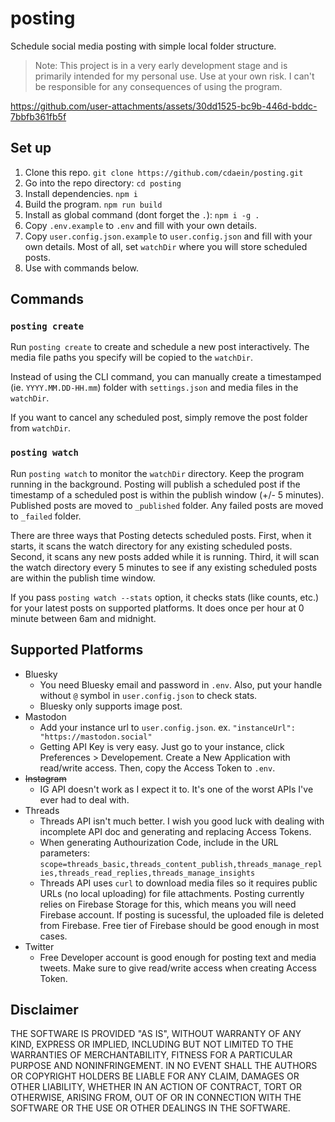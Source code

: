 # posting

Schedule social media posting with simple local folder structure.

> Note: This project is in a very early development stage and is primarily intended for my personal use. Use at your own risk. I can't be responsible for any consequences of using the program.

https://github.com/user-attachments/assets/30dd1525-bc9b-446d-bddc-7bbfb361fb5f

## Set up

1. Clone this repo. `git clone https://github.com/cdaein/posting.git`
1. Go into the repo directory: `cd posting`
1. Install dependencies. `npm i`
1. Build the program. `npm run build`
1. Install as global command (dont forget the `.`): `npm i -g .`
1. Copy `.env.example` to `.env` and fill with your own details.
1. Copy `user.config.json.example` to `user.config.json` and fill with your own details. Most of all, set `watchDir` where you will store scheduled posts.
1. Use with commands below.

## Commands

### `posting create`

Run `posting create` to create and schedule a new post interactively. The media file paths you specify will be copied to the `watchDir`.

Instead of using the CLI command, you can manually create a timestamped (ie. `YYYY.MM.DD-HH.mm`) folder with `settings.json` and media files in the `watchDir`.

If you want to cancel any scheduled post, simply remove the post folder from `watchDir`.

### `posting watch`

Run `posting watch` to monitor the `watchDir` directory. Keep the program running in the background. Posting will publish a scheduled post if the timestamp of a scheduled post is within the publish window (+/- 5 minutes). Published posts are moved to `_published` folder. Any failed posts are moved to `_failed` folder.

There are three ways that Posting detects scheduled posts. First, when it starts, it scans the watch directory for any existing scheduled posts. Second, it scans any new posts added while it is running. Third, it will scan the watch directory every 5 minutes to see if any existing scheduled posts are within the publish time window.

If you pass `posting watch --stats` option, it checks stats (like counts, etc.) for your latest posts on supported platforms. It does once per hour at 0 minute between 6am and midnight.

## Supported Platforms

- Bluesky
  - You need Bluesky email and password in `.env`. Also, put your handle without `@` symbol in `user.config.json` to check stats.
  - Bluesky only supports image post.
- Mastodon
  - Add your instance url to `user.config.json`. ex. `"instanceUrl": "https://mastodon.social"`
  - Getting API Key is very easy. Just go to your instance, click Preferences > Developement. Create a New Application with read/write access. Then, copy the Access Token to `.env`.
- ~~Instagram~~
  - IG API doesn't work as I expect it to. It's one of the worst APIs I've ever had to deal with.
- Threads
  - Threads API isn't much better. I wish you good luck with dealing with incomplete API doc and generating and replacing Access Tokens.
  - When generating Authourization Code, include in the URL parameters: `scope=threads_basic,threads_content_publish,threads_manage_replies,threads_read_replies,threads_manage_insights`
  - Threads API uses `curl` to download media files so it requires public URLs (no local uploading) for file attachments. Posting currently relies on Firebase Storage for this, which means you will need Firebase account. If posting is sucessful, the uploaded file is deleted from Firebase. Free tier of Firebase should be good enough in most cases.
- Twitter
  - Free Developer account is good enough for posting text and media tweets. Make sure to give read/write access when creating Access Token.

## Disclaimer

THE SOFTWARE IS PROVIDED "AS IS", WITHOUT WARRANTY OF ANY KIND, EXPRESS OR IMPLIED, INCLUDING BUT NOT LIMITED TO THE WARRANTIES OF MERCHANTABILITY, FITNESS FOR A PARTICULAR PURPOSE AND NONINFRINGEMENT. IN NO EVENT SHALL THE AUTHORS OR COPYRIGHT HOLDERS BE LIABLE FOR ANY CLAIM, DAMAGES OR OTHER LIABILITY, WHETHER IN AN ACTION OF CONTRACT, TORT OR OTHERWISE, ARISING FROM, OUT OF OR IN CONNECTION WITH THE SOFTWARE OR THE USE OR OTHER DEALINGS IN THE SOFTWARE.
